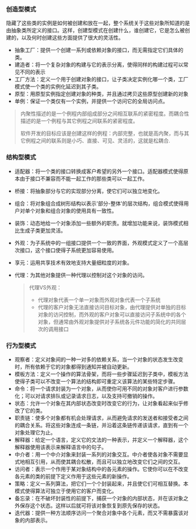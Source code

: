 ### 创造型模式

​	隐藏了这些类的实例是如何被创建和放在一起，整个系统关于这些对象所知道的是由抽象类所定义的接口。这样，创建型模式在创建什么，谁创建它，它是怎么被创建的，以及何时创建这些方面提供了很大的灵活性。

* 抽象工厂：提供一个创建一系列或依赖对象的接口，而无需指定它们具体的类。
* 建造者：将一个复杂对象的构建与它的表示分离，使得同样的构建过程可以常见不同的表示
* 工厂方法：定义一个用于创建对象的接口，让子类决定实例化哪一个类，工厂模式使一个类的实例化延迟到其子类。
* 原型：用原型实例指定创建对象的种类，并且通过拷贝这些原型创建新的对象
* 单例：保证一个类仅有一个实例，并提供一个访问它的全局访问点。

> 内聚性描述的是一个例程内部组成部分之间相互联系的紧密程度。而耦合性描述的是一个例程与其它例程之间联系的紧密程度。
>
> 软件开发的目标应该是创建这样的例程：内部完整，也就是高内聚，而与其它例程之间的联系则是小巧、直接、可见、灵活的，这就是松耦合.

### 结构型模式

* 适配器：将一个类的接口转换成客户希望的另外一个接口。适配器模式使得原本由于接口不兼容而不能一起工作的那些类可以一起工作。

* 桥接：将抽象部分与它的实现部分分离，使它们可以独立地变化。

* 组合：将对象组合成树形结构以表示'部分-整体'的层次结构，组合模式使得用户对单个对象和组合对象的使用具有一致性。

* 装饰：动态地给一个对象添加一些额外的职责。就增加功能来说，装饰模式相比生成子类更加灵活。

* 外观：为子系统中的一组接口提供一个一致的界面，外观模式定义了一个高层次接口，这个接口使得子系统更加容易使用。

* 享元：运用共享技术有效地支持大量细粒度的对象。

* 代理：为其他对象提供一种代理以控制对这个对象的访问。

  >代理VS外观：
  >
  >* 代理对象代表一个单一对象而外观对象代表一个子系统
  >* 代理的客户对象无法直接访问目标对象，由代理提供对单独的目标对象的访问控制，而外观的客户对象可以直接访问子系统中的各个对象，但通常由外观对象提供对子系统各元件功能的简化的共同层次的调用接口

### 行为型模式

* 观察者：定义对象间的一种一对多的依赖关系，当一个对象的状态发生改变时，所有依赖于它的对象都得到通知并被自动更新。
* 模板方法：定义一个操作的算法骨架，而将一些步骤延迟到子类中，模板方法使得子类可以不改变一个算法的结构即可重定义该算法的某些特定步骤。
* 命令：将一个请求封装为一个对象，从而使你可用不同的对象对客户进行参数化；可以对请求排队或记录请求日志，以及支持可撤销的操作。
* 状态：允许一个对象在其内部状态改变时改变它的行为，让对象看起来似乎修改了它的类。
* 职责链：使多个对象都有机会处理请求，从而避免请求的发送者和接受者之间的耦合关系。将这些对象连成一条链，并沿着这条链传递该请求，直到有一个对象处理它为止。
* 解释器：给定一个语言，定义它的文法的一种表示，并定义一个解释器，这个解释器使用该表示来解释语言中的句子。
* 中介者：用一个中介对象来封装一系列的对象交互。中介者使各对象不需要显式地相互引用，从而使其耦合松散，而且可以独立地改变它们之间的交互。
* 访问者：表示一个作用于某对象结构中的各元素的操作。它使你可以在不改变各元素的类的前提下定义作用于这些元素的新操作。
* 策略：定义一系列算法，把它们一个个封装起来，并且使它们可相互替换。本模式使得算法可独立于使用它的客户而变化。
* 备忘录：在不破坏封装性的前提下，捕获一个对象的内部状态，并在该对象之外保存这个状态。这样以后就可将该对象恢复到原先保存的状态。
* 迭代器：提供一种方法顺序访问一个聚合对象中各个元素，而又不需暴露该对象的内部表示。